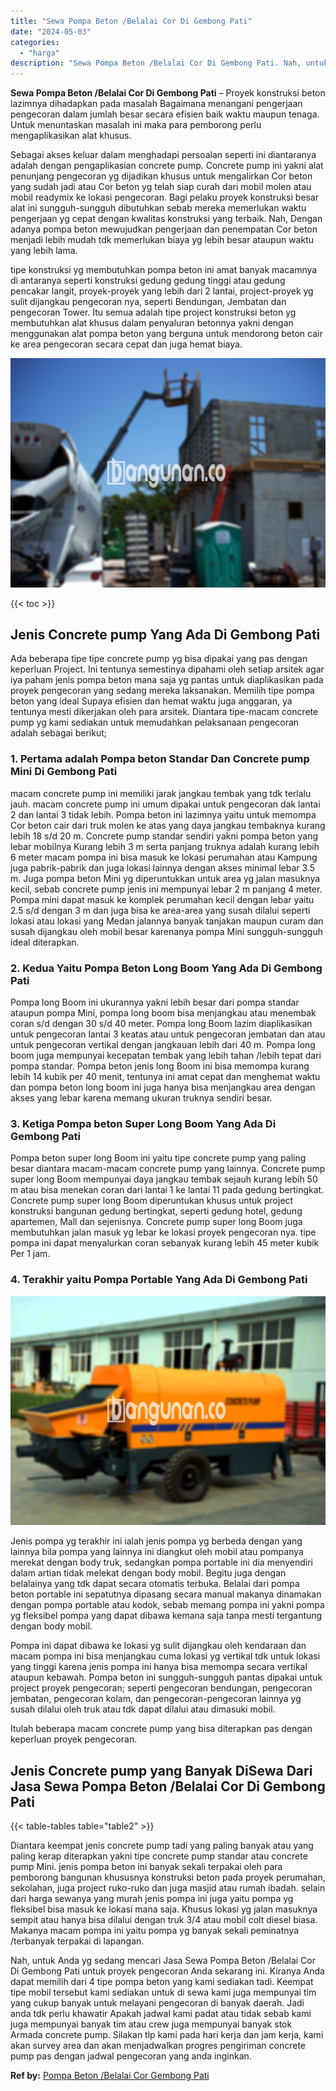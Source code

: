 ```yaml
---
title: "Sewa Pompa Beton /Belalai Cor Di Gembong Pati"
date: "2024-05-03"
categories: 
  - "harga"
description: "Sewa Pompa Beton /Belalai Cor Di Gembong Pati. Nah, untuk Anda yg sedang mencari Jasa Sewa Pompa Beton /Belalai Cor Di Gembong Pati untuk proyek pengecoran A..."
---
```


**Sewa Pompa Beton /Belalai Cor Di Gembong Pati** – Proyek konstruksi beton lazimnya dihadapkan pada masalah Bagaimana menangani pengerjaan pengecoran dalam jumlah besar secara efisien baik waktu maupun tenaga. Untuk menuntaskan masalah ini maka para pemborong perlu mengaplikasikan alat khusus.

Sebagai akses keluar dalam menghadapi persoalan seperti ini diantaranya adalah dengan pengaplikasian concrete pump. Concrete pump ini yakni alat penunjang pengecoran yg dijadikan khusus untuk mengalirkan Cor beton yang sudah jadi atau Cor beton yg telah siap curah dari mobil molen atau mobil readymix ke lokasi pengecoran. Bagi pelaku proyek konstruksi besar alat ini sungguh-sungguh dibutuhkan sebab mereka memerlukan waktu pengerjaan yg cepat dengan kwalitas konstruksi yang terbaik. Nah, Dengan adanya pompa beton mewujudkan pengerjaan dan penempatan Cor beton menjadi lebih mudah tdk memerlukan biaya yg lebih besar ataupun waktu yang lebih lama.

tipe konstruksi yg membutuhkan pompa beton ini amat banyak macamnya di antaranya seperti konstruksi gedung gedung tinggi atau gedung pencakar langit, proyek-proyek yang lebih dari 2 lantai, project-proyek yg sulit dijangkau pengecoran nya, seperti Bendungan, Jembatan dan pengecoran Tower. Itu semua adalah tipe project konstruksi beton yg membutuhkan alat khusus dalam penyaluran betonnya yakni dengan menggunakan alat pompa beton yang berguna untuk mendorong beton cair ke area pengecoran secara cepat dan juga hemat biaya.

![Sewa Pompa Beton /Belalai Cor Di Gembong Pati](/images/sewa-concrete-pump-14.png)

{{< toc >}}

## Jenis Concrete pump Yang Ada Di Gembong Pati

Ada beberapa tipe tipe concrete pump yg bisa dipakai yang pas dengan keperluan Project. Ini tentunya semestinya dipahami oleh setiap arsitek agar iya paham jenis pompa beton mana saja yg pantas untuk diaplikasikan pada proyek pengecoran yang sedang mereka laksanakan. Memilih tipe pompa beton yang ideal Supaya efisien dan hemat waktu juga anggaran, ya tentunya mesti dikerjakan oleh para arsitek. Diantara tipe-macam concrete pump yg kami sediakan untuk memudahkan pelaksanaan pengecoran adalah sebagai berikut;

### 1\. Pertama adalah Pompa beton Standar Dan Concrete pump Mini Di Gembong Pati

macam concrete pump ini memiliki jarak jangkau tembak yang tdk terlalu jauh. macam concrete pump ini umum dipakai untuk pengecoran dak lantai 2 dan lantai 3 tidak lebih. Pompa beton ini lazimnya yaitu untuk memompa Cor beton cair dari truk molen ke atas yang daya jangkau tembaknya kurang lebih 18 s/d 20 m. Concrete pump standar sendiri yakni pompa beton yang lebar mobilnya Kurang lebih 3 m serta panjang truknya adalah kurang lebih 6 meter macam pompa ini bisa masuk ke lokasi perumahan atau Kampung juga pabrik-pabrik dan juga lokasi lainnya dengan akses minimal lebar 3.5 m. Juga pompa beton Mini yg diperuntukkan untuk area yg jalan masuknya kecil, sebab concrete pump jenis ini mempunyai lebar 2 m panjang 4 meter. Pompa mini dapat masuk ke komplek perumahan kecil dengan lebar yaitu 2.5 s/d dengan 3 m dan juga bisa ke area-area yang susah dilalui seperti lokasi atau lokasi yang Medan jalannya banyak tanjakan maupun curam dan susah dijangkau oleh mobil besar karenanya pompa Mini sungguh-sungguh ideal diterapkan.

### 2\. Kedua Yaitu Pompa Beton Long Boom Yang Ada Di Gembong Pati

Pompa long Boom ini ukurannya yakni lebih besar dari pompa standar ataupun pompa Mini, pompa long boom bisa menjangkau atau menembak coran s/d dengan 30 s/d 40 meter. Pompa long Boom lazim diaplikasikan untuk pengecoran lantai 3 keatas atau untuk pengecoran jembatan dan atau untuk pengecoran vertikal dengan jangkauan lebih dari 40 m. Pompa long boom juga mempunyai kecepatan tembak yang lebih tahan /lebih tepat dari pompa standar. Pompa beton jenis long Boom ini bisa memompa kurang lebih 14 kubik per 40 menit, tentunya ini amat cepat dan menghemat waktu dan pompa beton long boom ini juga hanya bisa menjangkau area dengan akses yang lebar karena memang ukuran truknya sendiri besar.

### 3\. Ketiga Pompa beton Super Long Boom Yang Ada Di Gembong Pati

Pompa beton super long Boom ini yaitu tipe concrete pump yang paling besar diantara macam-macam concrete pump yang lainnya. Concrete pump super long Boom mempunyai daya jangkau tembak sejauh kurang lebih 50 m atau bisa menekan coran dari lantai 1 ke lantai 11 pada gedung bertingkat. Concrete pump super long Boom diperuntukan khusus untuk project konstruksi bangunan gedung bertingkat, seperti gedung hotel, gedung apartemen, Mall dan sejenisnya. Concrete pump super long Boom juga membutuhkan jalan masuk yg lebar ke lokasi proyek pengecoran nya. tipe pompa ini dapat menyalurkan coran sebanyak kurang lebih 45 meter kubik Per 1 jam.

### 4\. Terakhir yaitu Pompa Portable Yang Ada Di Gembong Pati

![Sewa Pompa Beton /Belalai Cor Di Gembong Pati](/images/sewa-concrete-pump-07.png)

Jenis pompa yg terakhir ini ialah jenis pompa yg berbeda dengan yang lainnya bila pompa yang lainnya ini diangkut oleh mobil atau pompanya merekat dengan body truk, sedangkan pompa portable ini dia menyendiri dalam artian tidak melekat dengan body mobil. Begitu juga dengan belalainya yang tdk dapat secara otomatis terbuka. Belalai dari pompa beton portable ini sepatutnya dipasang secara manual makanya dinamakan dengan pompa portable atau kodok, sebab memang pompa ini yakni pompa yg fleksibel pompa yang dapat dibawa kemana saja tanpa mesti tergantung dengan body mobil.

Pompa ini dapat dibawa ke lokasi yg sulit dijangkau oleh kendaraan dan macam pompa ini bisa menjangkau cuma lokasi yg vertikal tdk untuk lokasi yang tinggi karena jenis pompa ini hanya bisa memompa secara vertikal ataupun kebawah. Pompa beton ini sungguh-sungguh pantas dipakai untuk project proyek pengecoran; seperti pengecoran bendungan, pengecoran jembatan, pengecoran kolam, dan pengecoran-pengecoran lainnya yg susah dilalui oleh truk atau tdk dapat dilalui atau dimasuki mobil.

Itulah beberapa macam concrete pump yang bisa diterapkan pas dengan keperluan proyek pengecoran.

## Jenis Concrete pump yang Banyak DiSewa Dari Jasa Sewa Pompa Beton /Belalai Cor Di Gembong Pati

{{< table-tables table="table2" >}}

Diantara keempat jenis concrete pump tadi yang paling banyak atau yang paling kerap diterapkan yakni tipe concrete pump standar atau concrete pump Mini. jenis pompa beton ini banyak sekali terpakai oleh para pemborong bangunan khususnya konstruksi beton pada proyek perumahan, sekolahan, juga project ruko-ruko dan juga masjid atau rumah ibadah. selain dari harga sewanya yang murah jenis pompa ini juga yaitu pompa yg fleksibel bisa masuk ke lokasi mana saja. Khusus lokasi yg jalan masuknya sempit atau hanya bisa dilalui dengan truk 3/4 atau mobil colt diesel biasa. Makanya macam pompa ini yaitu pompa yg banyak sekali peminatnya /terbanyak terpakai di lapangan.

Nah, untuk Anda yg sedang mencari Jasa Sewa Pompa Beton /Belalai Cor Di Gembong Pati untuk proyek pengecoran Anda sekarang ini. Kiranya Anda dapat memilih dari 4 tipe pompa beton yang kami sediakan tadi. Keempat tipe mobil tersebut kami sediakan untuk di sewa kami juga mempunyai tim yang cukup banyak untuk melayani pengecoran di banyak daerah. Jadi anda tdk perlu khawatir Apakah jadwal kami padat atau tidak sebab kami juga mempunyai banyak tim atau crew juga mempunyai banyak stok Armada concrete pump. Silakan tlp kami pada hari kerja dan jam kerja, kami akan survey area dan akan menjadwalkan progres pengiriman concrete pump pas dengan jadwal pengecoran yang anda inginkan.

**Ref by:** [Pompa Beton /Belalai Cor Gembong Pati](https://id.wikipedia.org/wiki/Pompa)
